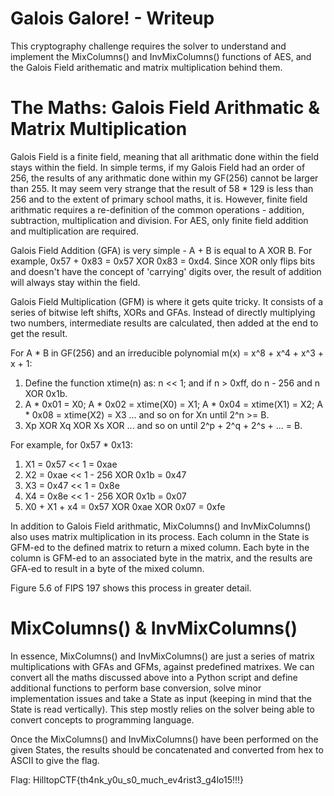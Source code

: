 # Galois Galore! - Writeup

This cryptography challenge requires the solver to understand and implement the MixColumns() and InvMixColumns() functions of AES, and the Galois Field arithematic and matrix multiplication behind them.

# The Maths: Galois Field Arithmatic & Matrix Multiplication

Galois Field is a finite field, meaning that all arithmatic done within the field stays within the field.
In simple terms, if my Galois Field had an order of 256, the results of any arithmatic done within my GF(256) cannot be larger than 255.
It may seem very strange that the result of 58 * 129 is less than 256 and to the extent of primary school maths, it is.
However, finite field arithmatic requires a re-definition of the common operations - addition, subtraction, multiplication and division.
For AES, only finite field addition and multiplication are required.

Galois Field Addition (GFA) is very simple - A + B is equal to A XOR B.
For example, 0x57 + 0x83 = 0x57 XOR 0x83 = 0xd4.
Since XOR only flips bits and doesn't have the concept of 'carrying' digits over, the result of addition will always stay within the field.

Galois Field Multiplication (GFM) is where it gets quite tricky.
It consists of a series of bitwise left shifts, XORs and GFAs. 
Instead of directly multiplying two numbers, intermediate results are calculated, then added at the end to get the result.

For A * B in GF(256) and an irreducible polynomial m(x) = x^8 + x^4 + x^3 + x + 1:
1. Define the function xtime(n) as: n << 1; and if n > 0xff, do n - 256 and n XOR 0x1b.
2. A * 0x01 = X0; A * 0x02 = xtime(X0) = X1; A * 0x04 = xtime(X1) = X2; A * 0x08 = xtime(X2) = X3 ... and so on for Xn until 2^n >= B.
3. Xp XOR Xq XOR Xs XOR ... and so on until 2^p + 2^q + 2^s + ... = B.

For example, for 0x57 * 0x13:
1. X1 = 0x57 << 1 = 0xae
2. X2 = 0xae << 1 - 256 XOR 0x1b = 0x47
3. X3 = 0x47 << 1 = 0x8e
4. X4 = 0x8e << 1 - 256 XOR 0x1b = 0x07
5. X0 + X1 + x4 = 0x57 XOR 0xae XOR 0x07 = 0xfe

In addition to Galois Field arithmatic, MixColumns() and InvMixColumns() also uses matrix multiplication in its process.
Each column in the State is GFM-ed to the defined matrix to return a mixed column.
Each byte in the column is GFM-ed to an associated byte in the matrix, and the results are GFA-ed to result in a byte of the mixed column.

Figure 5.6 of FIPS 197 shows this process in greater detail.

# MixColumns() & InvMixColumns()

In essence, MixColumns() and InvMixColumns() are just a series of matrix multiplications with GFAs and GFMs, against predefined matrixes.
We can convert all the maths discussed above into a Python script and define additional functions to perform base conversion, solve minor implementation issues and take a State as input (keeping in mind that the State is read vertically).
This step mostly relies on the solver being able to convert concepts to programming language.

Once the MixColumns() and InvMixColumns() have been performed on the given States, the results should be concatenated and converted from hex to ASCII to give the flag.

Flag: HilltopCTF{th4nk_y0u_s0_much_ev4rist3_g4lo15!!!}

